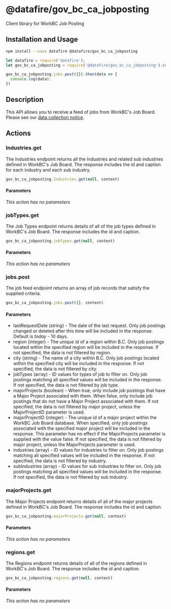 # @datafire/gov_bc_ca_jobposting

Client library for WorkBC Job Posting

## Installation and Usage
```bash
npm install --save datafire @datafire/gov_bc_ca_jobposting
```

```js
let datafire = require('datafire');
let gov_bc_ca_jobposting = require('@datafire/gov_bc_ca_jobposting').create();

gov_bc_ca_jobposting.jobs.post({}).then(data => {
  console.log(data);
})
```

## Description
This API allows you to receive a feed of jobs from WorkBC's Job Board. Please see our <a href="https://github.com/bcgov/api-specs/blob/master/COLLECTION_NOTICE.md#collection-notice" target="_blank">data collection notice</a>.

## Actions
### Industries.get
The Industries endpoint returns all the Industries and related sub industries 
defined in WorkBC's Job Board. The response includes the id and caption for 
each industry and each sub industry.



```js
gov_bc_ca_jobposting.Industries.get(null, context)
```

#### Parameters
*This action has no parameters*

### jobTypes.get
The Job Types endpoint returns details of all of the
job types defined in WorkBC's Job Board. The response includes the
id and caption.



```js
gov_bc_ca_jobposting.jobTypes.get(null, context)
```

#### Parameters
*This action has no parameters*

### jobs.post
The job feed endpoint returns an array of job records that satisfy the supplied criteria.


```js
gov_bc_ca_jobposting.jobs.post({}, context)
```

#### Parameters
* lastRequestDate (string) - The date of the last request. Only job postings changed or deleted after this time will be included in the response. Default is _today_ - 10 days.
* region (integer) - The unique id of a region within B.C. Only job postings located within the specified region will be included in the response. If not specified, the data is not filtered by region.
* city (string) - The name of a city within B.C. Only job postings located within the specified city will be included in the response. If not specified, the data is not filtered by city.
* jobTypes (array) - ID values for types of job to filter on. Only job postings matching all specified values will be included in the response. If not specified, the data is not filtered by job type.
* majorProjects (boolean) - When true, only include job postings that have a Major Project associated with them.  When false, only include job postings that do not have a Major Project associated with them. If not specified, the data is not filtered by major project, unless the MajorProjectID parameter is used.
* majorProjectID (integer) - The unique id of a major project within the WorkBC Job Board database. When specified, only job postings associated with the specified major project will be included in the response. This parameter has no effect if the MajorProjects parameter is supplied with the value false. If not specified, the data is not filtered by major project, unless the MajorProjects parameter is used.
* industries (array) - ID values for industries to filter on. Only job postings matching all specified values will be included in the response. If not specified, the data is not filtered by industry.
* subIndustries (array) - ID values for sub industries to filter on. Only job postings matching all specified values will be included in the response. If not specified, the data is not filtered by sub industry.

### majorProjects.get
The Major Projects endpoint returns details of all of the
major projects defined in WorkBC's Job Board. The response includes the
id and caption.



```js
gov_bc_ca_jobposting.majorProjects.get(null, context)
```

#### Parameters
*This action has no parameters*

### regions.get
The Regions endpoint returns details of all of the
regions defined in WorkBC's Job Board. The response includes the
id and caption.



```js
gov_bc_ca_jobposting.regions.get(null, context)
```

#### Parameters
*This action has no parameters*

